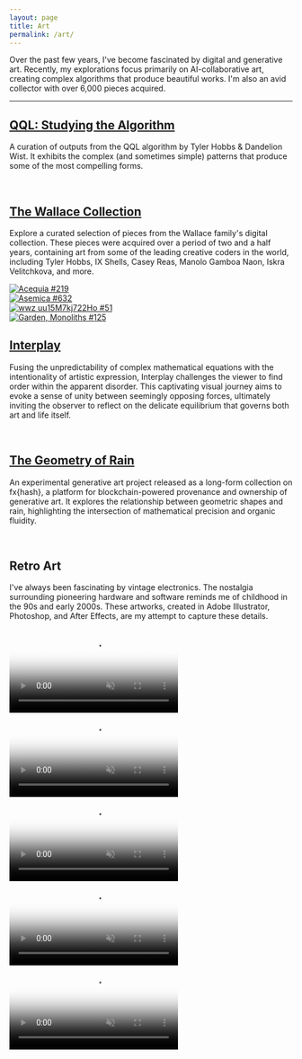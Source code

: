 ```yaml
---
layout: page
title: Art
permalink: /art/
---
```


<p class="sub-heading fade-in-element">Over the past few years, I've become fascinated by digital and generative art. Recently, my explorations focus primarily on AI-collaborative art, creating complex algorithms that produce beautiful works. I'm also an avid collector with over 6,000 pieces acquired.</p>

<hr class="fade-in-element mt-0 mb-12">

<h2 class="fade-in-element"><a href="/art/qql-studying-the-algorithm">QQL: Studying the Algorithm</a></h2>
<p class="fade-in-element">A curation of outputs from the QQL algorithm by Tyler Hobbs &amp; Dandelion Wist. It exhibits the complex (and sometimes simple) patterns that produce some of the most compelling forms.</p>

<div class="gallery">
    <img class="fade-in-element" src="https://ik.imagekit.io/UltraDAO/wallace/qql_14b0b.png?tr=w-700,q-50" alt="">
    <img class="fade-in-element" src="https://ik.imagekit.io/UltraDAO/wallace/qql_c14b0b.png?tr=w-700,q-50" alt="">
    <img class="fade-in-element" src="https://ik.imagekit.io/UltraDAO/wallace/qql_18a40.png?tr=w-700,q-50" alt="">
</div>

<h2 class="fade-in-element"><a href="/art/collection">The Wallace Collection</a></h2>
<p class="mb-8 fade-in-element">Explore a curated selection of pieces from the Wallace family's digital collection. These pieces were acquired over a period of two and a half years, containing art from some of the leading creative coders in the world, including Tyler Hobbs, IX Shells, Casey Reas, Manolo Gamboa Naon, Iskra Velitchkova, and more.</p>

<div class="flex gap-2 sm:gap-4 mb-6 sm:mb-12">
    <div class="fade-in-element" style="flex: 0.66666667;">
        <a href="/art/collection"><img src="https://assets.gallery.so/https%3A%2F%2Fstorage.googleapis.com%2Ftoken-media%2F4-137237-KT1U6EHmNxJTkvaWJ4ThczG4FSDaHC21ssvi-image?auto=format%2Ccompress&amp;fit=max&amp;glryts=1684247024&amp;w=1024&amp;s=e9b0cdd6a0cc6766485a4aa7ab70f0d6" alt="Acequia #219" class="max-w-full h-auto" loading="lazy"></a>
    </div>
    <div class="fade-in-element" style="flex: 0.8;">
        <a href="/art/collection"><img src="https://assets.gallery.so/https%3A%2F%2Fstorage.googleapis.com%2Fprod-token-content%2F0-c4751f8-0xa7d8d9ef8d8ce8992df33d8b8cf4aebabd5bd270-image?auto=format%2Ccompress&amp;fit=max&amp;glryts=1685115265&amp;w=1024&amp;s=0d8594ae0f78cc91b58d3a82d8db9c9b" alt="Asemica #632" loading="lazy"></a>
    </div>
    <div class="fade-in-element" style="flex: 0.5;">
        <a href="/art/collection"><img src="https://assets.gallery.so/https%3A%2F%2Fstorage.googleapis.com%2Fprod-token-content%2F0-1f161ff8-0xc3ce0b793d15a4777f96afb4c03744c9a25583d0-image?auto=format%2Ccompress&amp;fit=max&amp;glryts=1685116187&amp;w=1024&amp;s=13bd6fb0e8a2e040dbe0d07eac2f3742" class="max-w-full h-auto" alt="wwz uu15M7kj722Ho #51" loading="lazy"></a>
    </div>
    <div class="fade-in-element" style="flex: 1;">
        <a href="/art/collection"><img src="https://assets.gallery.so/https%3A%2F%2Fstorage.googleapis.com%2Ftoken-media%2F4-23ac1-KT1KEa8z6vWXDJrVqtMrAeDVzsvxat3kHaCE-image?auto=format%2Ccompress&amp;fit=max&amp;glryts=1684211701&amp;w=1024&amp;s=255f0e7795081acb279d8a672d97cb14" alt="Garden, Monoliths #125" loading="lazy" class="max-w-full h-auto"></a>
    </div>
</div>

<h2 class="fade-in-element"><a href="/art/interplay">Interplay</a></h2>
<p class="fade-in-element">Fusing the unpredictability of complex mathematical equations with the intentionality of artistic expression, Interplay challenges the viewer to find order within the apparent disorder. This captivating visual journey aims to evoke a sense of unity between seemingly opposing forces, ultimately inviting the observer to reflect on the delicate equilibrium that governs both art and life itself.</p>

<div class="gallery">
    <img class="fade-in-element" src="/assets/images/example-1.jpg" alt="">
    <img class="fade-in-element" src="/assets/images/example-2.jpg" alt="">
    <img class="fade-in-element" src="/assets/images/example-3.jpg" alt="">
</div>

<h2 class="fade-in-element"><a href="https://www.fxhash.xyz/generative/26011" target="_blank">The Geometry of Rain</a></h2>
<p class="fade-in-element">An experimental generative art project released as a long-form collection on fx{hash}, a platform for blockchain-powered provenance and ownership of generative art. It explores the relationship between geometric shapes and rain, highlighting the intersection of mathematical precision and organic fluidity.</p>

<div class="gallery fade-in-element">
    <img class="fade-in-element" src="/assets/images/geometry-of-rain-1.jpg" alt="">
    <img class="fade-in-element" src="/assets/images/geometry-of-rain-2.jpg" alt="">
    <img class="fade-in-element" src="/assets/images/geometry-of-rain-3.jpg" alt="">
</div>

<h2 class="fade-in-element">Retro Art</h2>
<p class="fade-in-element">I've always been fascinating by vintage electronics. The nostalgia surrounding pioneering hardware and software reminds me of childhood in the 90s and early 2000s. These artworks, created in Adobe Illustrator, Photoshop, and After Effects, are my attempt to capture these details.</p>

<div class="gallery">
    <video class="fade-in-element" src="https://assets.foundation.app/Yp/7t/QmWqgWCRAu3i2mRijPRZTx7MjsFR3n22mShdoLfxE7Yp7t/nft.mp4" poster="https://assets.foundation.app/Yp/7t/QmWqgWCRAu3i2mRijPRZTx7MjsFR3n22mShdoLfxE7Yp7t/nft.jpg" loop autoplay playsinline muted></video>
    <video class="fade-in-element" src="https://assets.foundation.app/Ao/Rb/Qmat1vnGdnXwouugmuBmZ8uoLhD9MR28VvHZSmiY4NAoRb/nft.mp4" poster="https://assets.foundation.app/Ao/Rb/Qmat1vnGdnXwouugmuBmZ8uoLhD9MR28VvHZSmiY4NAoRb/nft.jpg" loop autoplay playsinline muted></video>
    <video class="fade-in-element" src="https://assets.foundation.app/8U/Ej/QmT8EPj6Kthegun1Aw2nSL8DUQaj8tEAgNhgZPwa5S8UEj/nft.mp4" poster="https://assets.foundation.app/8U/Ej/QmT8EPj6Kthegun1Aw2nSL8DUQaj8tEAgNhgZPwa5S8UEj/nft.jpg" loop autoplay playsinline muted></video>
    <video class="fade-in-element" src="https://assets.foundation.app/AW/pv/QmaAAX2qQj7KW8bkmhrAYaKut4o96o9CjAvTKQKarKAWpv/nft.mp4" poster="https://assets.foundation.app/AW/pv/QmaAAX2qQj7KW8bkmhrAYaKut4o96o9CjAvTKQKarKAWpv/nft.jpg" loop autoplay playsinline muted></video>
    <video class="fade-in-element" src="https://assets.foundation.app/US/En/QmTCac6iUsjKG93FFyRAW6gMhkQD3gYNgsQJhUrr7sUSEn/nft.mp4" poster="https://assets.foundation.app/US/En/QmTCac6iUsjKG93FFyRAW6gMhkQD3gYNgsQJhUrr7sUSEn/nft.jpg" loop autoplay playsinline muted></video>
</div>
